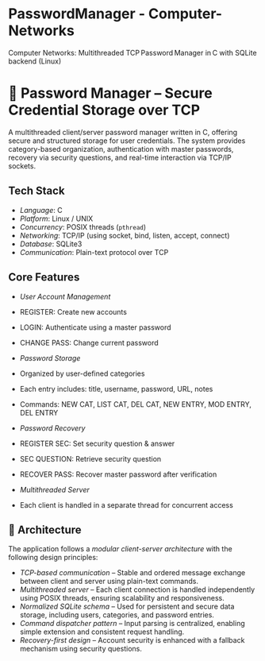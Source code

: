 # PasswordManager - Computer-Networks
Computer Networks: Multithreaded TCP Password Manager in C with SQLite backend (Linux)

# 🔐 Password Manager – Secure Credential Storage over TCP

A multithreaded client/server password manager written in C, offering secure and structured storage for user credentials. The system provides category-based organization, authentication with master passwords, recovery via security questions, and real-time interaction via TCP/IP sockets.


## Tech Stack

- *Language*: C
- *Platform*: Linux / UNIX
- *Concurrency*: POSIX threads (`pthread`)
- *Networking*: TCP/IP (using socket, bind, listen, accept, connect)
- *Database*: SQLite3
- *Communication*: Plain-text protocol over TCP


## Core Features

-  *User Account Management*
  - REGISTER: Create new accounts
  - LOGIN: Authenticate using a master password
  - CHANGE PASS: Change current password

-  *Password Storage*
  - Organized by user-defined categories
  - Each entry includes: title, username, password, URL, notes
  - Commands: NEW CAT, LIST CAT, DEL CAT, NEW ENTRY, MOD ENTRY, DEL ENTRY

-  *Password Recovery*
  - REGISTER SEC: Set security question & answer
  - SEC QUESTION: Retrieve security question
  - RECOVER PASS: Recover master password after verification

-  *Multithreaded Server*
  - Each client is handled in a separate thread for concurrent access



## 🧠 Architecture

The application follows a *modular client-server architecture* with the following design principles:

- *TCP-based communication* – Stable and ordered message exchange between client and server using plain-text commands.
- *Multithreaded server* – Each client connection is handled independently using POSIX threads, ensuring scalability and responsiveness.
- *Normalized SQLite schema* – Used for persistent and secure data storage, including users, categories, and password entries.
- *Command dispatcher pattern* – Input parsing is centralized, enabling simple extension and consistent request handling.
- *Recovery-first design* – Account security is enhanced with a fallback mechanism using security questions.

